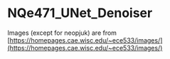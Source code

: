 # NQe471_UNet_Denoiser
Images (except for neopjuk) are from [https://homepages.cae.wisc.edu/~ece533/images/](https://homepages.cae.wisc.edu/~ece533/images/)
